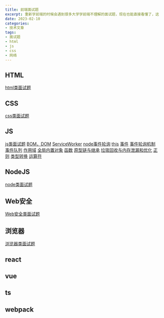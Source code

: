 ```yaml
---
title: 前端面试题
excerpt: 重新学前端的时候会遇到很多大学学前端不理解的面试题，现在也能直接看懂了，这里记录一下作为主入口
date: 2023-02-10
categories:
- 技术文章
tags:
- 面试题
- html
- js
- css
- 网络
---
```


## HTML
[html类面试题](https://shuangxunian.github.io/2023/02/10/23021002/)

## CSS
[css类面试题](https://shuangxunian.github.io/2023/02/15/23021501/)

## JS
[js类面试题](https://shuangxunian.github.io/2023/02/15/23021502/)
[BOM，DOM](https://shuangxunian.github.io/2023/03/10/23031000/)
[ServiceWorker]()
[node事件轮询]()
[this]()
[事件]()
[事件轮询机制]()
[事件队列]()
[作用域]()
[全局内置对象]()
[函数]()
[原型链与继承]()
[垃圾回收与内存泄漏和优化]()
[正则]()
[类型转换]()
[运算符]()


## NodeJS
[node类面试题](https://shuangxunian.github.io/2023/02/15/23021503/)

## Web安全
[Web安全类面试题](https://shuangxunian.github.io/2023/02/15/23021504/)

## 浏览器
[浏览器类面试题](https://shuangxunian.github.io/2023/02/15/23021505/)

## react
[]()

## vue
[]()

## ts
[]()

## webpack
[]()



